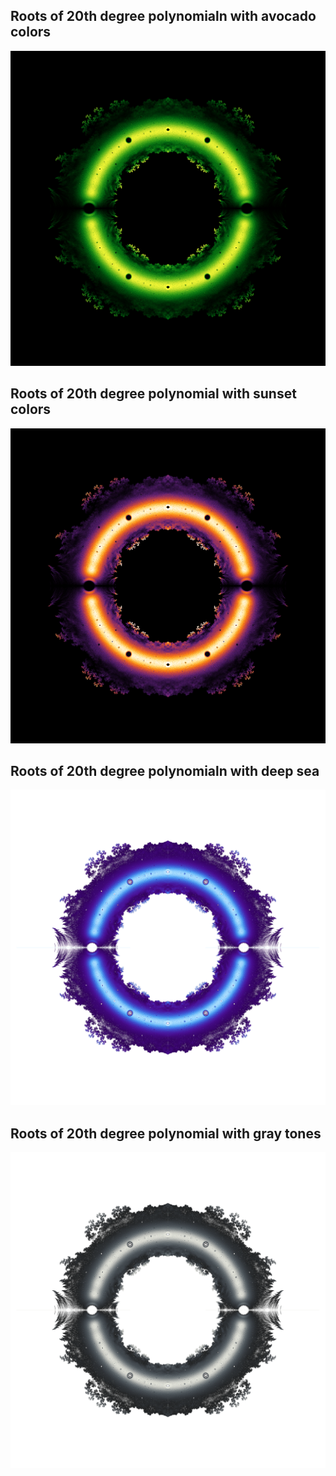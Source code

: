 
## Roots of 20th degree polynomialn with avocado colors

![](./roots-avocado.png)

## Roots of 20th degree polynomial with sunset colors

![](./roots-sunset.png)

## Roots of 20th degree polynomialn with deep sea

![](./roots-deep-sea.png)

## Roots of 20th degree polynomial with gray tones

![](./roots-gray-tones.png)